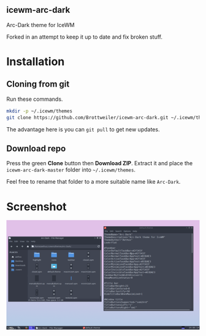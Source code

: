 icewm-arc-dark
--------------
Arc-Dark theme for IceWM

Forked in an attempt to keep it up to date and fix broken stuff.

# Installation

## Cloning from git

Run these commands.
```bash
mkdir -p ~/.icewm/themes
git clone https://github.com/Brottweiler/icewm-arc-dark.git ~/.icewm/themes
```
The advantage here is you can `git pull` to get new updates.

## Download repo

Press the green **Clone** button then **Download ZIP**. Extract it and place the `icewm-arc-dark-master` folder into `~/.icewm/themes`.

Feel free to rename that folder to a more suitable name like `Arc-Dark`.

# Screenshot
![Screenshot](https://raw.githubusercontent.com/Aethusx/icewm-arc-dark/master/Screenshots/icewm.png)
